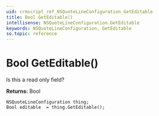 ```yaml
---
uid: crmscript_ref_NSQuoteLineConfiguration_GetEditable
title: Bool GetEditable()
intellisense: NSQuoteLineConfiguration.GetEditable
keywords: NSQuoteLineConfiguration, GetEditable
so.topic: reference
---
```


# Bool GetEditable()

Is this a read only field?

**Returns:** Bool

```crmscript
NSQuoteLineConfiguration thing;
Bool editable  = thing.GetEditable();
```

